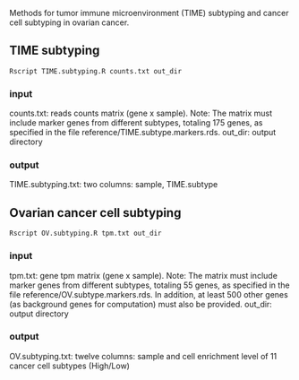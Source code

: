 Methods for tumor immune microenvironment (TIME) subtyping and cancer cell subtyping in ovarian cancer.

## TIME subtyping

```
Rscript TIME.subtyping.R counts.txt out_dir
```

### input
counts.txt: reads counts matrix (gene x sample). Note: The matrix must include marker genes from different subtypes, totaling 175 genes, as specified in the file reference/TIME.subtype.markers.rds.
out_dir: output directory

### output
TIME.subtyping.txt: two columns: sample, TIME.subtype


## Ovarian cancer cell subtyping

```
Rscript OV.subtyping.R tpm.txt out_dir
```

### input
tpm.txt: gene tpm matrix (gene x sample). Note: The matrix must include marker genes from different subtypes, totaling 55 genes, as specified in the file reference/OV.subtype.markers.rds. In addition, at least 500 other genes (as background genes for computation) must also be provided.
out_dir: output directory

### output
OV.subtyping.txt: twelve columns: sample and cell enrichment level of 11 cancer cell subtypes (High/Low)
